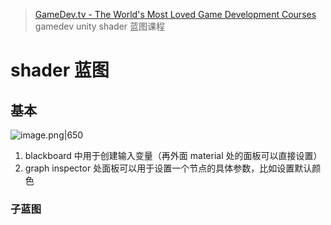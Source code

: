 > [GameDev.tv - The World's Most Loved Game Development Courses](https://www.gamedev.tv/dashboard/courses/6/4418) gamedev unity shader 蓝图课程
# shader 蓝图
## 基本
![image.png|650](https://thdlrt.oss-cn-beijing.aliyuncs.com/undefined20241212205645.png)
1. blackboard 中用于创建输入变量（再外面 material 处的面板可以直接设置）
2. graph inspector 处面板可以用于设置一个节点的具体参数，比如设置默认颜色

### 子蓝图

